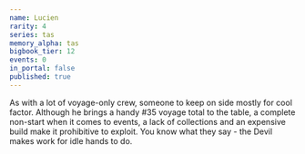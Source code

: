 ```yaml
---
name: Lucien
rarity: 4
series: tas
memory_alpha: tas
bigbook_tier: 12
events: 0
in_portal: false
published: true
---
```


As with a lot of voyage-only crew, someone to keep on side mostly for cool factor. Although he brings a handy #35 voyage total to the table, a complete non-start when it comes to events, a lack of collections and an expensive build make it prohibitive to exploit. You know what they say - the Devil makes work for idle hands to do.
